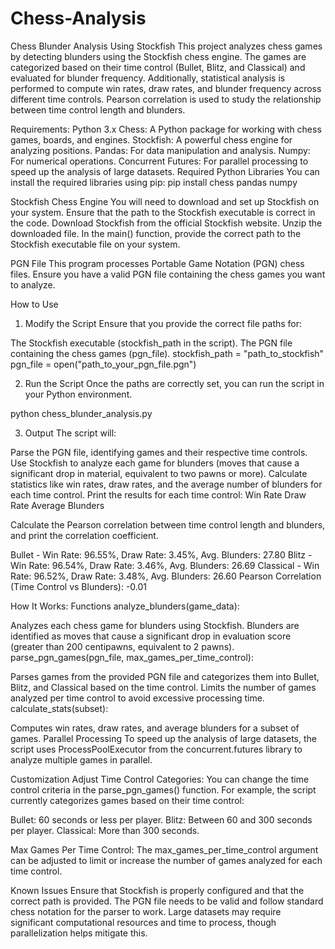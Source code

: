 # Chess-Analysis
Chess Blunder Analysis Using Stockfish
This project analyzes chess games by detecting blunders using the Stockfish chess engine. The games are categorized based on their time control (Bullet, Blitz, and Classical) and evaluated for blunder frequency. Additionally, statistical analysis is performed to compute win rates, draw rates, and blunder frequency across different time controls. Pearson correlation is used to study the relationship between time control length and blunders.

Requirements:
Python 3.x
Chess: A Python package for working with chess games, boards, and engines.
Stockfish: A powerful chess engine for analyzing positions.
Pandas: For data manipulation and analysis.
Numpy: For numerical operations.
Concurrent Futures: For parallel processing to speed up the analysis of large datasets.
Required Python Libraries
You can install the required libraries using pip:
pip install chess pandas numpy

Stockfish Chess Engine
You will need to download and set up Stockfish on your system. Ensure that the path to the Stockfish executable is correct in the code.
Download Stockfish from the official Stockfish website.
Unzip the downloaded file.
In the main() function, provide the correct path to the Stockfish executable file on your system.

PGN File
This program processes Portable Game Notation (PGN) chess files. Ensure you have a valid PGN file containing the chess games you want to analyze.

How to Use
1. Modify the Script
Ensure that you provide the correct file paths for:

The Stockfish executable (stockfish_path in the script).
The PGN file containing the chess games (pgn_file).
stockfish_path = "path_to_stockfish"
pgn_file = open("path_to_your_pgn_file.pgn")

2. Run the Script
Once the paths are correctly set, you can run the script in your Python environment.

python chess_blunder_analysis.py

3. Output
The script will:

Parse the PGN file, identifying games and their respective time controls.
Use Stockfish to analyze each game for blunders (moves that cause a significant drop in material, equivalent to two pawns or more).
Calculate statistics like win rates, draw rates, and the average number of blunders for each time control.
Print the results for each time control:
Win Rate
Draw Rate
Average Blunders

Calculate the Pearson correlation between time control length and blunders, and print the correlation coefficient.

Bullet - Win Rate: 96.55%, Draw Rate: 3.45%, Avg. Blunders: 27.80
Blitz - Win Rate: 96.54%, Draw Rate: 3.46%, Avg. Blunders: 26.69
Classical - Win Rate: 96.52%, Draw Rate: 3.48%, Avg. Blunders: 26.60
Pearson Correlation (Time Control vs Blunders): -0.01

How It Works:
Functions
analyze_blunders(game_data):

Analyzes each chess game for blunders using Stockfish.
Blunders are identified as moves that cause a significant drop in evaluation score (greater than 200 centipawns, equivalent to 2 pawns).
parse_pgn_games(pgn_file, max_games_per_time_control):

Parses games from the provided PGN file and categorizes them into Bullet, Blitz, and Classical based on the time control.
Limits the number of games analyzed per time control to avoid excessive processing time.
calculate_stats(subset):

Computes win rates, draw rates, and average blunders for a subset of games.
Parallel Processing
To speed up the analysis of large datasets, the script uses ProcessPoolExecutor from the concurrent.futures library to analyze multiple games in parallel.

Customization
Adjust Time Control Categories: You can change the time control criteria in the parse_pgn_games() function. For example, the script currently categorizes games based on their time control:

Bullet: 60 seconds or less per player.
Blitz: Between 60 and 300 seconds per player.
Classical: More than 300 seconds.

Max Games Per Time Control: The max_games_per_time_control argument can be adjusted to limit or increase the number of games analyzed for each time control.

Known Issues
Ensure that Stockfish is properly configured and that the correct path is provided.
The PGN file needs to be valid and follow standard chess notation for the parser to work.
Large datasets may require significant computational resources and time to process, though parallelization helps mitigate this.
